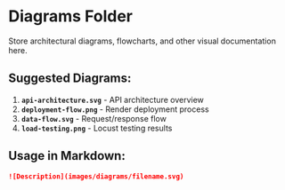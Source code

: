 # Diagrams Folder

Store architectural diagrams, flowcharts, and other visual documentation here.

## Suggested Diagrams:

1. **`api-architecture.svg`** - API architecture overview
2. **`deployment-flow.png`** - Render deployment process
3. **`data-flow.svg`** - Request/response flow
4. **`load-testing.png`** - Locust testing results

## Usage in Markdown:
```markdown
![Description](images/diagrams/filename.svg)
```
